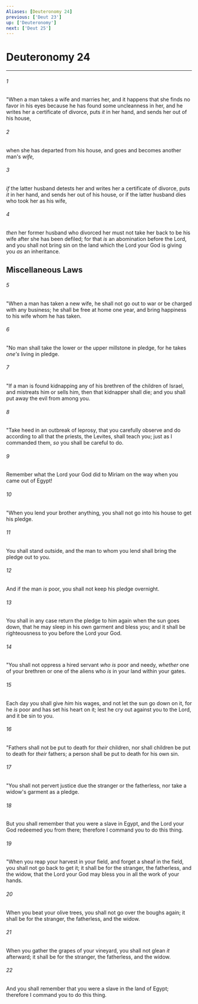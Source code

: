 ```yaml
---
Aliases: [Deuteronomy 24]
previous: ['Deut 23']
up: ['Deuteronomy']
next: ['Deut 25']
---
```

# Deuteronomy 24

***


###### 1 
"When a man takes a wife and marries her, and it happens that she finds no favor in his eyes because he has found some uncleanness in her, and he writes her a certificate of divorce, puts _it_ in her hand, and sends her out of his house, 

###### 2 
when she has departed from his house, and goes and becomes another man's _wife,_ 

###### 3 
_if_ the latter husband detests her and writes her a certificate of divorce, puts _it_ in her hand, and sends her out of his house, or if the latter husband dies who took her as his wife, 

###### 4 
_then_ her former husband who divorced her must not take her back to be his wife after she has been defiled; for that _is_ an abomination before the Lord, and you shall not bring sin on the land which the Lord your God is giving you _as_ an inheritance.

## Miscellaneous Laws 

###### 5 
"When a man has taken a new wife, he shall not go out to war or be charged with any business; he shall be free at home one year, and bring happiness to his wife whom he has taken. 

###### 6 
"No man shall take the lower or the upper millstone in pledge, for he takes _one's_ living in pledge. 

###### 7 
"If a man is found kidnapping any of his brethren of the children of Israel, and mistreats him or sells him, then that kidnapper shall die; and you shall put away the evil from among you. 

###### 8 
"Take heed in an outbreak of leprosy, that you carefully observe and do according to all that the priests, the Levites, shall teach you; just as I commanded them, _so_ you shall be careful to do. 

###### 9 
Remember what the Lord your God did to Miriam on the way when you came out of Egypt! 

###### 10 
"When you lend your brother anything, you shall not go into his house to get his pledge. 

###### 11 
You shall stand outside, and the man to whom you lend shall bring the pledge out to you. 

###### 12 
And if the man _is_ poor, you shall not keep his pledge overnight. 

###### 13 
You shall in any case return the pledge to him again when the sun goes down, that he may sleep in his own garment and bless you; and it shall be righteousness to you before the Lord your God. 

###### 14 
"You shall not oppress a hired servant _who is_ poor and needy, _whether_ one of your brethren or one of the aliens who _is_ in your land within your gates. 

###### 15 
Each day you shall give _him_ his wages, and not let the sun go down on it, for he _is_ poor and has set his heart on it; lest he cry out against you to the Lord, and it be sin to you. 

###### 16 
"Fathers shall not be put to death for _their_ children, nor shall children be put to death for _their_ fathers; a person shall be put to death for his own sin. 

###### 17 
"You shall not pervert justice due the stranger or the fatherless, nor take a widow's garment as a pledge. 

###### 18 
But you shall remember that you were a slave in Egypt, and the Lord your God redeemed you from there; therefore I command you to do this thing. 

###### 19 
"When you reap your harvest in your field, and forget a sheaf in the field, you shall not go back to get it; it shall be for the stranger, the fatherless, and the widow, that the Lord your God may bless you in all the work of your hands. 

###### 20 
When you beat your olive trees, you shall not go over the boughs again; it shall be for the stranger, the fatherless, and the widow. 

###### 21 
When you gather the grapes of your vineyard, you shall not glean _it_ afterward; it shall be for the stranger, the fatherless, and the widow. 

###### 22 
And you shall remember that you were a slave in the land of Egypt; therefore I command you to do this thing.
